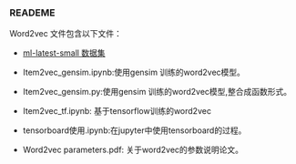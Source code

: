 ### READEME

Word2vec 文件包含以下文件：

- [ml-latest-small 数据集](https://grouplens.org/datasets/movielens/)

- Item2vec_gensim.ipynb:使用gensim 训练的word2vec模型。
- Item2vec_gensim.py:使用gensim 训练的word2vec模型,整合成函数形式。
- Item2vec_tf.ipynb: 基于tensorflow训练的word2vec
- tensorboard使用.ipynb:在jupyter中使用tensorboard的过程。
- Word2vec parameters.pdf: 关于word2vec的参数说明论文。